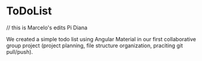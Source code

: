 # ToDoList

// this is Marcelo's edits
Pi
Diana

We created a simple todo list using Angular Material in our first collaborative group project (project planning, file structure organization, praciting git pull/push).
